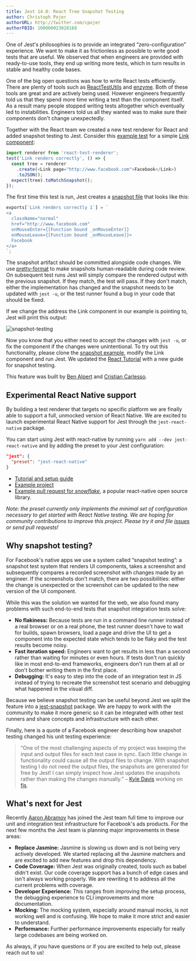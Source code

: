 ```yaml
---
title: Jest 14.0: React Tree Snapshot Testing
author: Christoph Pojer
authorURL: http://twitter.com/cpojer
authorFBID: 100000023028168
---
```


One of Jest's philosophies is to provide an integrated “zero-configuration” experience. We want to make it as frictionless as possible to write good tests that are useful. We observed that when engineers are provided with ready-to-use tools, they end up writing more tests, which in turn results in stable and healthy code bases.

One of the big open questions was how to write React tests efficiently. There are plenty of tools such as [ReactTestUtils](https://facebook.github.io/react/docs/test-utils.html) and [enzyme](http://airbnb.io/enzyme/). Both of these tools are great and are actively being used. However engineers frequently told us that they spend more time writing a test than the component itself. As a result many people stopped writing tests altogether which eventually led to instabilities. Engineers told us all they wanted was to make sure their components don't change unexpectedly.

<!--truncate-->

Together with the React team we created a new test renderer for React and added snapshot testing to Jest. Consider this [example test](https://github.com/facebook/jest/blob/master/examples/snapshot/__tests__/Link.react-test.js) for a simple [Link component](https://github.com/facebook/jest/blob/master/examples/snapshot/Link.react.js):

```javascript
import renderer from 'react-test-renderer';
test('Link renders correctly', () => {
  const tree = renderer
    .create(<Link page="http://www.facebook.com">Facebook</Link>)
    .toJSON();
  expect(tree).toMatchSnapshot();
});
```

The first time this test is run, Jest creates a [snapshot file](https://github.com/facebook/jest/blob/master/examples/snapshot/__tests__/__snapshots__/Link.react-test.js.snap) that looks like this:

```javascript
exports[`Link renders correctly 1`] = `
<a
  className="normal"
  href="http://www.facebook.com"
  onMouseEnter={[Function bound _onMouseEnter]}
  onMouseLeave={[Function bound _onMouseLeave]}>
  Facebook
</a>
`;
```

The snapshot artifact should be committed alongside code changes. We use [pretty-format](https://github.com/thejameskyle/pretty-format) to make snapshots human-readable during code review. On subsequent test runs Jest will simply compare the rendered output with the previous snapshot. If they match, the test will pass. If they don't match, either the implementation has changed and the snapshot needs to be updated with `jest -u`, or the test runner found a bug in your code that should be fixed.

If we change the address the Link component in our example is pointing to, Jest will print this output:

![snapshot-testing](/jest/img/blog/snapshot.png)

Now you know that you either need to accept the changes with `jest -u`, or fix the component if the changes were unintentional. To try out this functionality, please clone the [snapshot example](https://github.com/facebook/jest/tree/master/examples/snapshot), modify the Link component and run Jest. We updated the [React Tutorial](/jest/docs/tutorial-react.html) with a new guide for snapshot testing.

This feature was built by [Ben Alpert](https://twitter.com/soprano) and [Cristian Carlesso](https://twitter.com/kentaromiura).

## Experimental React Native support

By building a test renderer that targets no specific platform we are finally able to support a full, unmocked version of React Native. We are excited to launch experimental React Native support for Jest through the `jest-react-native` package.

You can start using Jest with react-native by running `yarn add --dev jest-react-native` and by adding the preset to your Jest configuration:

```json
"jest": {
  "preset": "jest-react-native"
}
```

- [Tutorial and setup guide](/jest/docs/tutorial-react-native.html#content)
- [Example project](https://github.com/facebook/jest/tree/master/examples/react-native)
- [Example pull request for _snowflake_](https://github.com/bartonhammond/snowflake/pull/110), a popular react-native open source library.

_Note: the preset currently only implements the minimal set of configuration necessary to get started with React Native testing. We are hoping for community contributions to improve this project. Please try it and file [issues](https://github.com/facebook/jest/issues) or send pull requests!_

## Why snapshot testing?

For Facebook's native apps we use a system called “snapshot testing”: a snapshot test system that renders UI components, takes a screenshot and subsequently compares a recorded screenshot with changes made by an engineer. If the screenshots don't match, there are two possibilities: either the change is unexpected or the screenshot can be updated to the new version of the UI component.

While this was the solution we wanted for the web, we also found many problems with such end-to-end tests that snapshot integration tests solve:

- **No flakiness:** Because tests are run in a command line runner instead of a real browser or on a real phone, the test runner doesn't have to wait for builds, spawn browsers, load a page and drive the UI to get a component into the expected state which tends to be flaky and the test results become noisy.
- **Fast iteration speed:** Engineers want to get results in less than a second rather than waiting for minutes or even hours. If tests don't run quickly like in most end-to-end frameworks, engineers don't run them at all or don't bother writing them in the first place.
- **Debugging:** It's easy to step into the code of an integration test in JS instead of trying to recreate the screenshot test scenario and debugging what happened in the visual diff.

Because we believe snapshot testing can be useful beyond Jest we split the feature into a [jest-snapshot](https://github.com/facebook/jest/tree/master/packages/jest-snapshot) package. We are happy to work with the community to make it more generic so it can be integrated with other test runners and share concepts and infrastructure with each other.

Finally, here is a quote of a Facebook engineer describing how snapshot testing changed his unit testing experience:

> “One of the most challenging aspects of my project was keeping the input and output files for each test case in sync. Each little change in functionality could cause all the output files to change. With snapshot testing I do not need the output files, the snapshots are generated for free by Jest! I can simply inspect how Jest updates the snapshots rather than making the changes manually.” – [Kyle Davis](https://github.com/kyldvs) working on [fjs](https://github.com/kyldvs/fjs).

## What's next for Jest

Recently [Aaron Abramov](https://twitter.com/aaronabramov_) has joined the Jest team full time to improve our unit and integration test infrastructure for Facebook's ads products. For the next few months the Jest team is planning major improvements in these areas:

- **Replace Jasmine:** Jasmine is slowing us down and is not being very actively developed. We started replacing all the Jasmine matchers and are excited to add new features and drop this dependency.
- **Code Coverage:** When Jest was originally created, tools such as babel didn't exist. Our code coverage support has a bunch of edge cases and isn't always working properly. We are rewriting it to address all the current problems with coverage.
- **Developer Experience:** This ranges from improving the setup process, the debugging experience to CLI improvements and more documentation.
- **Mocking:** The mocking system, especially around manual mocks, is not working well and is confusing. We hope to make it more strict and easier to understand.
- **Performance:** Further performance improvements especially for really large codebases are being worked on.

As always, if you have questions or if you are excited to help out, please reach out to us!
